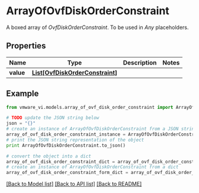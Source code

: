 # ArrayOfOvfDiskOrderConstraint

A boxed array of *OvfDiskOrderConstraint*. To be used in *Any* placeholders. 

## Properties
Name | Type | Description | Notes
------------ | ------------- | ------------- | -------------
**value** | [**List[OvfDiskOrderConstraint]**](OvfDiskOrderConstraint.md) |  | 

## Example

```python
from vmware_vi.models.array_of_ovf_disk_order_constraint import ArrayOfOvfDiskOrderConstraint

# TODO update the JSON string below
json = "{}"
# create an instance of ArrayOfOvfDiskOrderConstraint from a JSON string
array_of_ovf_disk_order_constraint_instance = ArrayOfOvfDiskOrderConstraint.from_json(json)
# print the JSON string representation of the object
print ArrayOfOvfDiskOrderConstraint.to_json()

# convert the object into a dict
array_of_ovf_disk_order_constraint_dict = array_of_ovf_disk_order_constraint_instance.to_dict()
# create an instance of ArrayOfOvfDiskOrderConstraint from a dict
array_of_ovf_disk_order_constraint_form_dict = array_of_ovf_disk_order_constraint.from_dict(array_of_ovf_disk_order_constraint_dict)
```
[[Back to Model list]](../README.md#documentation-for-models) [[Back to API list]](../README.md#documentation-for-api-endpoints) [[Back to README]](../README.md)


